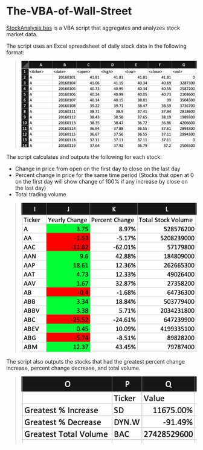 # The-VBA-of-Wall-Street
[StockAnalysis.bas](StockAnalysis.bas) is a VBA script that aggregates and analyzes stock market data.

The script uses an Excel spreadsheet of daily stock data in the following format:
>![stock data](readme-images/stock-data.jpg?raw=true "Stock Data")

The script calculates and outputs the following for each stock:
* Change in price from open on the first day to close on the last day
* Percent change in price for the same time period (Stocks that open at 0 on the first day will show change of 100% if any increase by close on the last day)
* Total trading volume
>![stock calculations](readme-images/stock-calculations-1.jpg?raw=true "Calculations")

The script also outputs the stocks that had the greatest percent change increase, percent change decrease, and total volume.
>![stock calculations](readme-images/stock-calculations-2.jpg?raw=true "Calculations")


 